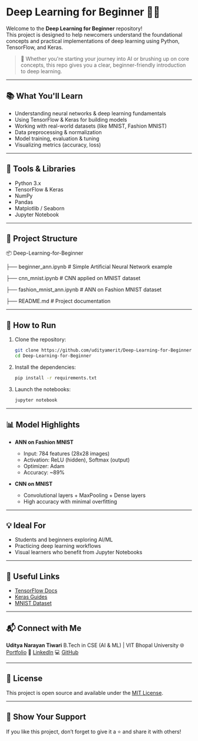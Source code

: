 # Deep Learning for Beginner 🎯🧠

Welcome to the **Deep Learning for Beginner** repository!  
This project is designed to help newcomers understand the foundational concepts and practical implementations of deep learning using Python, TensorFlow, and Keras.

> 🚀 Whether you're starting your journey into AI or brushing up on core concepts, this repo gives you a clear, beginner-friendly introduction to deep learning.

---

## 📚 What You'll Learn

- Understanding neural networks & deep learning fundamentals
- Using TensorFlow & Keras for building models
- Working with real-world datasets (like MNIST, Fashion MNIST)
- Data preprocessing & normalization
- Model training, evaluation & tuning
- Visualizing metrics (accuracy, loss)

---

## 🧰 Tools & Libraries

- Python 3.x
- TensorFlow & Keras
- NumPy
- Pandas
- Matplotlib / Seaborn
- Jupyter Notebook

---

## 📁 Project Structure



📦 Deep-Learning-for-Beginner

├── beginner\_ann.ipynb          # Simple Artificial Neural Network example

├── cnn\_mnist.ipynb             # CNN applied on MNIST dataset

├── fashion\_mnist\_ann.ipynb     # ANN on Fashion MNIST dataset

├── README.md                   # Project documentation



---

## 🚦 How to Run

1. Clone the repository:

   ```bash
   git clone https://github.com/udityamerit/Deep-Learning-for-Beginner.git
   cd Deep-Learning-for-Beginner


2. Install the dependencies:

   ```bash
   pip install -r requirements.txt
   ```

3. Launch the notebooks:

   ```bash
   jupyter notebook
   ```

---

## 📊 Model Highlights

* **ANN on Fashion MNIST**

  * Input: 784 features (28x28 images)
  * Activation: ReLU (hidden), Softmax (output)
  * Optimizer: Adam
  * Accuracy: \~89%

* **CNN on MNIST**

  * Convolutional layers + MaxPooling + Dense layers
  * High accuracy with minimal overfitting

---

## 💡 Ideal For

* Students and beginners exploring AI/ML
* Practicing deep learning workflows
* Visual learners who benefit from Jupyter Notebooks

---

## 🔗 Useful Links

* [TensorFlow Docs](https://www.tensorflow.org/)
* [Keras Guides](https://keras.io/guides/)
* [MNIST Dataset](http://yann.lecun.com/exdb/mnist/)

---

## 📬 Connect with Me

**Uditya Narayan Tiwari**
B.Tech in CSE (AI & ML) | VIT Bhopal University
🌐 [Portfolio](https://udityanarayantiwari.netlify.app)
💼 [LinkedIn](https://www.linkedin.com/in/uditya-narayan-tiwari-562332289/)
💻 [GitHub](https://github.com/udityamerit)

---

## 📌 License

This project is open source and available under the [MIT License](LICENSE).

---

## 🌟 Show Your Support

If you like this project, don’t forget to give it a ⭐ and share it with others!


